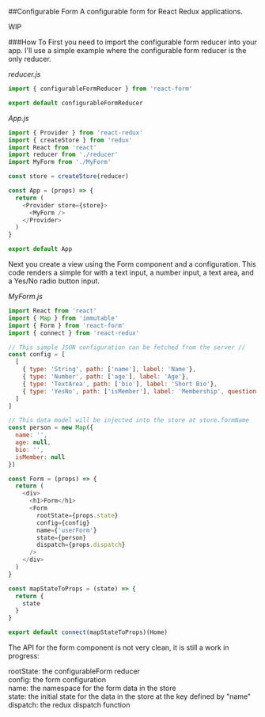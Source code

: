 ##Configurable Form
A configurable form for React Redux applications.

WIP


###How To
First you need to import the configurable form reducer into your app. I'll use a simple example where the configurable form reducer is the only reducer.

*reducer.js*
```javascript
import { configurableFormReducer } from 'react-form'

export default configurableFormReducer
```
*App.js*
```javascript
import { Provider } from 'react-redux'
import { createStore } from 'redux'
import React from 'react'
import reducer from './reducer'
import MyForm from './MyForm'

const store = createStore(reducer)

const App = (props) => {
  return (
    <Provider store={store}>
      <MyForm />
    </Provider>
  )
}

export default App
```

Next you create a view using the Form component and a configuration. This code renders a simple for with a text input, a number input, a text area, and a Yes/No radio button input.

*MyForm.js*
```javascript
import React from 'react'
import { Map } from 'immutable'
import { Form } from 'react-form'
import { connect } from 'react-redux'

// This simple JSON configuration can be fetched from the server //
const config = [
  [
    { type: 'String', path: ['name'], label: 'Name'},
    { type: 'Number', path: ['age'], label: 'Age'},
    { type: 'TextArea', path: ['bio'], label: 'Short Bio'},
    { type: 'YesNo', path: ['isMember'], label: 'Membership', question: 'Is this user a member?'}
  ]
]

// This data model will be injected into the store at store.formName
const person = new Map({
  name: '',
  age: null,
  bio: '',
  isMember: null
})

const Form = (props) => {
  return (
    <div>
      <h1>Form</h1>
      <Form
        rootState={props.state}
        config={config}
        name={'userForm'}
        state={person}
        dispatch={props.dispatch}
      />
    </div>
  )
}

const mapStateToProps = (state) => {
  return {
    state
  }
}

export default connect(mapStateToProps)(Home)

```

The API for the form component is not very clean, it is still a work in progress:

rootState: the configurableForm reducer   
config: the form configuration   
name: the namespace for the form data in the store   
state: the initial state for the data in the store at the key defined by "name"
dispatch: the redux dispatch function
